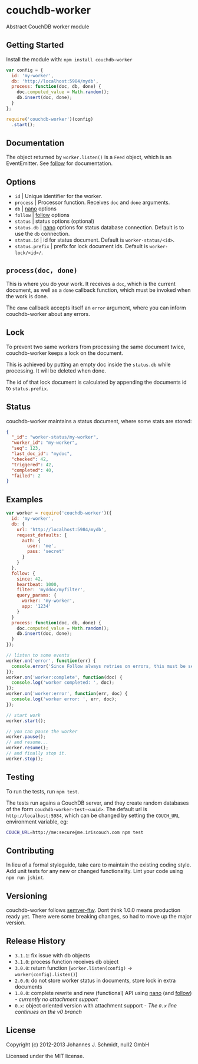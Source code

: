 # couchdb-worker

Abstract CouchDB worker module

## Getting Started
Install the module with: `npm install couchdb-worker`

```js
var config = {
  id: 'my-worker',
  db: 'http://localhost:5984/mydb',
  process: function(doc, db, done) {
    doc.computed_value = Math.random();
    db.insert(doc, done);
  }
};

require('couchdb-worker')(config)
  .start();
```

## Documentation
The object returned by `worker.listen()` is a `Feed` object, which is an EventEmitter.
See [follow](https://github.com/iriscouch/follow) for documentation. 

## Options
* `id` | Unique identifier for the worker.
* `process` | Processor function. Receives `doc` and `done` arguments.
* `db` | [nano](https://github.com/dscape/nano) options
* `follow` | [follow](https://github.com/iriscouch/follow) options
* `status` | status options (optional)
* `status.db` | [nano](https://github.com/dscape/nano) options for status database connection. Default is to use the `db` connection.
* `status.id` | id for status document. Default is `worker-status/<id>`.
* `status.prefix` | prefix for lock document ids. Default is `worker-lock/<id>/`.

## `process(doc, done)`
This is where you do your work. It receives a `doc`, which is the current document,
as well as a `done` callback function, which must be invoked when the work is done.

The `done` callback accepts itself an `error` argument,
where you can inform couchdb-worker about any errors.

## Lock
To prevent two same workers from processing the same document twice,
couchdb-worker keeps a lock on the document.

This is achieved by putting an empty doc inside the `status.db` while processing.
It will be deleted when done.

The id of that lock document is calculated by appending the documents id to `status.prefix`.

## Status
couchdb-worker maintains a status document, where some stats are stored:

```json
{
  "_id": "worker-status/my-worker",
  "worker_id": "my-worker",
  "seq": 123,
  "last_doc_id": "mydoc",
  "checked": 42,
  "triggered": 42,
  "completed": 40,
  "failed": 2
}
```

## Examples
```js
var worker = require('couchdb-worker')({
  id: 'my-worker',
  db: {
    url: 'http://localhost:5984/mydb',
    request_defaults: {
      auth: {
        user: 'me',
        pass: 'secret'
      }
    }
  },
  follow: {
    since: 42,
    heartbeat: 1000,
    filter: 'myddoc/myfilter',
    query_params: {
      worker: 'my-worker',
      app: '1234'
    }
  }
  process: function(doc, db, done) {
    doc.computed_value = Math.random();
    db.insert(doc, done);
  }
});

// listen to some events
worker.on('error', function(err) {
  console.error('Since Follow always retries on errors, this must be serious');
});
worker.on('worker:complete', function(doc) {
  console.log('worker completed: ', doc);
});
worker.on('worker:error', function(err, doc) {
  console.log('worker error: ', err, doc);
});

// start work
worker.start();

// you can pause the worker
worker.pause();
// and resume...
worker.resume();
// and finally stop it.
worker.stop();
```

## Testing
To run the tests, run `npm test`.

The tests run agains a CouchDB server, and they create random databases of the form `couchdb-worker-test-<uuid>`.
The default url is `http://localhost:5984`,
which can be changed by setting the `COUCH_URL` environment variable, eg:

```bash
COUCH_URL=http://me:secure@me.iriscouch.com npm test
```

## Contributing
In lieu of a formal styleguide, take care to maintain the existing coding style.
Add unit tests for any new or changed functionality.
Lint your code using `npm run jshint`.

## Versioning
couchdb-worker follows [semver-ftw](http://semver-ftw.org/).
Dont think 1.0.0 means production ready yet.
There were some breaking changes, so had to move up the major version.

## Release History
* `3.1.1`: fix issue with db objects
* `3.1.0`: process function receives db object
* `3.0.0`: return function (`worker.listen(config)` -> `worker(config).listen()`)
* `2.0.0`: do not store worker status in documents, store lock in extra documents
* `1.0.0`: complete rewrite and new (functional) API using [nano](https://github.com/dscape/nano)
(and [follow](https://github.com/iriscouch/follow)) - _currently no attachment support_
* `0.x`: object oriented version with attachment support - _The `0.x` line continues on the v0 branch_

## License
Copyright (c) 2012-2013 Johannes J. Schmidt, null2 GmbH

Licensed under the MIT license.
